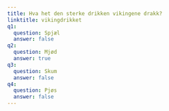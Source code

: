 ```yaml
---
title: Hva het den sterke drikken vikingene drakk?
linktitle: vikingdrikket
q1:
  question: Spjæl
  answer: false
q2:
  question: Mjød
  answer: true
q3:
  question: Skum
  answer: false
q4:
  question: Pjøs
  answer: false
---
```





